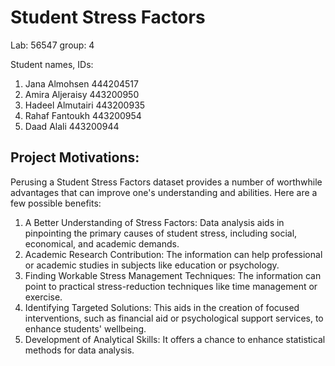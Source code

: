 # Student Stress Factors
Lab: 56547 group: 4

Student names, IDs: 
1. Jana Almohsen 444204517
2. Amira Aljeraisy 443200950
3. Hadeel Almutairi 443200935
4. Rahaf Fantoukh 443200954
5. Daad Alali 443200944

## Project Motivations:
Perusing a Student Stress Factors dataset provides a number of worthwhile advantages that can improve one's understanding and abilities. Here are a few possible benefits:
1. A Better Understanding of Stress Factors: Data analysis aids in pinpointing the primary causes of student stress, including social, economical, and academic demands.
2. Academic Research Contribution: The information can help professional or academic studies in subjects like education or psychology.
3. Finding Workable Stress Management Techniques: The information can point to practical stress-reduction techniques like time management or exercise.
4. Identifying Targeted Solutions: This aids in the creation of focused interventions, such as financial aid or psychological support services, to enhance students' wellbeing.
5. Development of Analytical Skills: It offers a chance to enhance statistical methods for data analysis.
